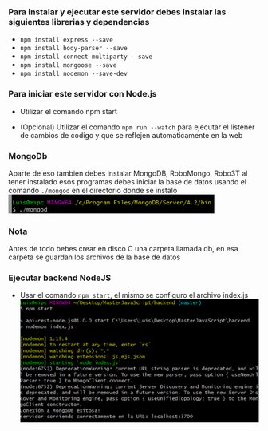 ### Para instalar y ejecutar este servidor debes instalar las siguientes librerias y dependencias

- `npm install express --save`
- `npm install body-parser --save`
- `npm install connect-multiparty --save`
- `npm install mongoose --save`
- `npm install nodemon --save-dev`

### Para iniciar este servidor con Node.js 

- Utilizar el comando npm start

- (Opcional) Utilizar el comando `npm run --watch` para ejecutar el listener de cambios de codigo y que se reflejen automaticamente en la web

### MongoDb
Aparte de eso tambien debes instalar MongoDB, RoboMongo, Robo3T al tener instalado esos programas
debes iniciar la base de datos usando el comando `./mongod` en el directorio donde se instalo
![MongoDb command start][img1]


### Nota
Antes de todo bebes crear en disco C una carpeta llamada db, en esa carpeta se guardan los archivos de la base de datos



### Ejecutar backend NodeJS

- Usar el comando `npm start`, el mismo se configuro el archivo index.js
![NodeJS command start][img2]


[img1]: ./server-reference-images/MongoDB_Initial_command.PNG "NodeJS command start"
[img2]: ./server-reference-images/Node_Initial_command.PNG "MongoDb command start"
